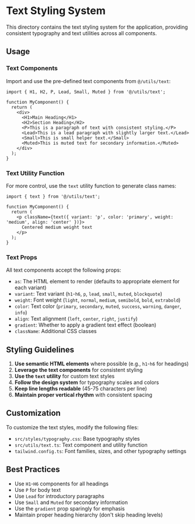 # Text Styling System

This directory contains the text styling system for the application, providing consistent typography and text utilities across all components.

## Usage

### Text Components

Import and use the pre-defined text components from `@/utils/text`:

```tsx
import { H1, H2, P, Lead, Small, Muted } from '@/utils/text';

function MyComponent() {
  return (
    <div>
      <H1>Main Heading</H1>
      <H2>Section Heading</H2>
      <P>This is a paragraph of text with consistent styling.</P>
      <Lead>This is a lead paragraph with slightly larger text.</Lead>
      <Small>This is small helper text.</Small>
      <Muted>This is muted text for secondary information.</Muted>
    </div>
  );
}
```

### Text Utility Function

For more control, use the `text` utility function to generate class names:

```tsx
import { text } from '@/utils/text';

function MyComponent() {
  return (
    <p className={text({ variant: 'p', color: 'primary', weight: 'medium', align: 'center' })}>
      Centered medium weight text
    </p>
  );
}
```

### Text Props

All text components accept the following props:

- `as`: The HTML element to render (defaults to appropriate element for each variant)
- `variant`: Text variant (`h1`-`h6`, `p`, `lead`, `small`, `muted`, `blockquote`)
- `weight`: Font weight (`light`, `normal`, `medium`, `semibold`, `bold`, `extrabold`)
- `color`: Text color (`primary`, `secondary`, `muted`, `success`, `warning`, `danger`, `info`)
- `align`: Text alignment (`left`, `center`, `right`, `justify`)
- `gradient`: Whether to apply a gradient text effect (boolean)
- `className`: Additional CSS classes

## Styling Guidelines

1. **Use semantic HTML elements** where possible (e.g., `h1`-`h6` for headings)
2. **Leverage the text components** for consistent styling
3. **Use the `text` utility** for custom text styles
4. **Follow the design system** for typography scales and colors
5. **Keep line lengths readable** (45-75 characters per line)
6. **Maintain proper vertical rhythm** with consistent spacing

## Customization

To customize the text styles, modify the following files:

- `src/styles/typography.css`: Base typography styles
- `src/utils/text.ts`: Text component and utility function
- `tailwind.config.ts`: Font families, sizes, and other typography settings

## Best Practices

- Use `H1`-`H6` components for all headings
- Use `P` for body text
- Use `Lead` for introductory paragraphs
- Use `Small` and `Muted` for secondary information
- Use the `gradient` prop sparingly for emphasis
- Maintain proper heading hierarchy (don't skip heading levels)
